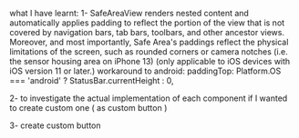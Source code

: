 what I have learnt:
1- SafeAreaView renders nested content and automatically applies padding to reflect the portion
of the view that is not covered by navigation bars, tab bars, toolbars, and other ancestor views.
Moreover, and most importantly, Safe Area's paddings reflect the physical limitations of the
screen, such as rounded corners or camera notches (i.e. the sensor housing area on iPhone 13) 
(only applicable to iOS devices with iOS version 11 or later.)
workaround to android: paddingTop: Platform.OS === 'android' ? StatusBar.currentHeight : 0,

2- to investigate the actual implementation of each component if I wanted to create custom one ( as custom button )

3- create custom button
